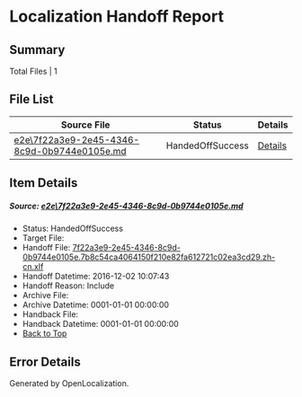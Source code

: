 # <a name='report-top'></a> Localization Handoff Report

## Summary
 Total Files | 1

## File List
 Source File | Status | Details 
 ----------- | ------ | ------- 
 [e2e\7f22a3e9-2e45-4346-8c9d-0b9744e0105e.md](https://github.com/OpenLocalizationTestOrg/ol-test0/blob/9a8e584a3330f118ed25c1021cc497f5b57ae12d/e2e/7f22a3e9-2e45-4346-8c9d-0b9744e0105e.md) | HandedOffSuccess | [Details](#c01682f9247c34ac3374fe3a07e503a7a82e58243)

## Item Details
##### <a name='c01682f9247c34ac3374fe3a07e503a7a82e58243'></a> Source: [e2e\7f22a3e9-2e45-4346-8c9d-0b9744e0105e.md](https://github.com/OpenLocalizationTestOrg/ol-test0/blob/9a8e584a3330f118ed25c1021cc497f5b57ae12d/e2e/7f22a3e9-2e45-4346-8c9d-0b9744e0105e.md)
* Status: HandedOffSuccess
* Target File: 
* Handoff File: [7f22a3e9-2e45-4346-8c9d-0b9744e0105e.7b8c54ca4064150f210e82fa612721c02ea3cd29.zh-cn.xlf](https://github.com/OpenLocalizationTestOrg/ol-test0-handoff/blob/6817473ea9aea2d44ccdf2e2f6829bc1ed086808/ol-handoff/OpenLocalizationTestOrg/ol-test0-zhcn/shujia/ht/7f22a3e9-2e45-4346-8c9d-0b9744e0105e.7b8c54ca4064150f210e82fa612721c02ea3cd29.zh-cn.xlf)
* Handoff Datetime: 2016-12-02 10:07:43
* Handoff Reason: Include
* Archive File: 
* Archive Datetime: 0001-01-01 00:00:00
* Handback File: 
* Handback Datetime: 0001-01-01 00:00:00
* [Back to Top](#report-top)


## Error Details

Generated by OpenLocalization.

